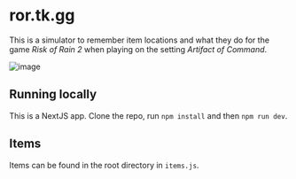 # ror.tk.gg

This is a simulator to remember item locations and what they do for the game _Risk of Rain 2_ when playing on the setting _Artifact of Command_.

![image](https://user-images.githubusercontent.com/125273/195466306-c8726952-b4e5-4824-b2fc-d5716ddf94c4.png)

## Running locally

This is a NextJS app. Clone the repo, run `npm install` and then `npm run dev`.

## Items

Items can be found in the root directory in `items.js`.

